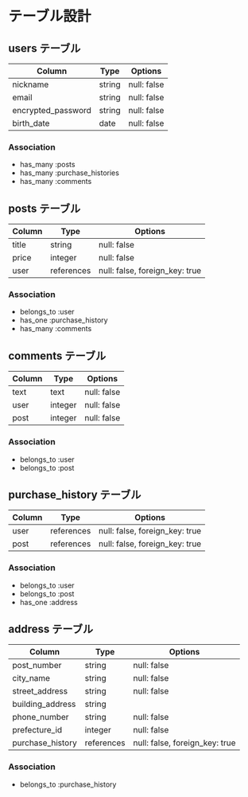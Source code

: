 # テーブル設計

## users テーブル

| Column             | Type    | Options     |
| -------------------| ------- | ----------- |
| nickname           | string  | null: false |
| email              | string  | null: false |
| encrypted_password | string  | null: false |
| birth_date         | date    | null: false |


### Association

- has_many :posts
- has_many :purchase_histories
- has_many :comments


## posts テーブル

| Column           | Type       | Options                        |
| ---------------- | ---------- | ------------------------------ |
| title            | string     | null: false                    |
| price            | integer    | null: false                    |
| user             | references | null: false, foreign_key: true |


### Association

- belongs_to :user
- has_one :purchase_history
- has_many :comments


## comments テーブル

| Column           | Type       | Options                        |
| ---------------- | ---------- | ------------------------------ |
| text             | text       | null: false                    |
| user             | integer    | null: false                    |
| post             | integer    | null: false                    |


### Association

- belongs_to :user
- belongs_to :post




## purchase_history テーブル

| Column  | Type       | Options                        |
| ------- | ---------- | ------------------------------ |
| user    | references | null: false, foreign_key: true |
| post    | references | null: false, foreign_key: true |



### Association

- belongs_to :user
- belongs_to :post
- has_one :address


## address テーブル

| Column           | Type       | Options                        |
| ---------------- | ---------- | ------------------------------ |
| post_number      | string     | null: false                    |
| city_name        | string     | null: false                    |
| street_address   | string     | null: false                    |
| building_address | string     |                                |
| phone_number     | string     | null: false                    |
| prefecture_id    | integer    | null: false                    |
| purchase_history | references | null: false, foreign_key: true |


### Association

- belongs_to :purchase_history
